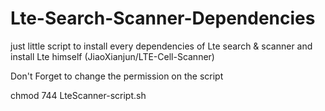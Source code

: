 # Lte-Search-Scanner-Dependencies
just little script to install every dependencies of Lte search &amp; scanner and install Lte himself (JiaoXianjun/LTE-Cell-Scanner)

Don't Forget to change the permission on the script 

chmod 744 LteScanner-script.sh
